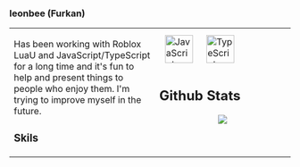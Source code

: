 ### leonbee (Furkan)
<table><tr><td valign="top" width="33%">

Has been working with Roblox LuaU and JavaScript/TypeScript for a long time and it's fun to help and present things to people who enjoy them. I'm trying to improve myself in the future.

### Skils
  </td><td valign="top" width="33%">

  
  <div align="left">
<a href="https://www.javascript.com/" target="_blank"><img style="margin: 10px" src="https://profilinator.rishav.dev/skills-assets/javascript-original.svg" alt="JavaScript" height="50" /></a>  
<a href="https://www.typescriptlang.org/" target="_blank"><img style="margin: 10px" src="https://profilinator.rishav.dev/skills-assets/typescript-original.svg" alt="TypeScript" height="50" /></a>  


  
  ## Github Stats  
<div align="center"><img src="https://github-readme-stats.vercel.app/api?username=leonbee1&show_icons=true&count_private=true&hide_border=true" align="center" /></div>  

<br/>  
